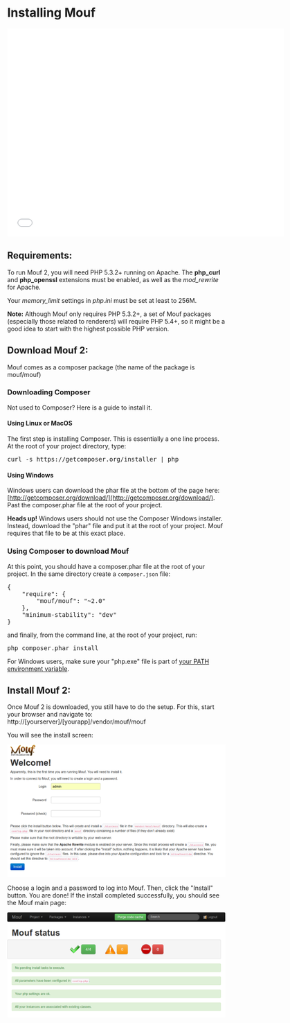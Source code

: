 Installing Mouf
===============

<iframe width="640" height="480" src="//www.youtube.com/embed/19BVLfIuZf0" frameborder="0" allowfullscreen></iframe>

Requirements:
---------------------
To run Mouf 2, you will need PHP 5.3.2+ running on Apache.
The **php_curl** and **php_openssl** extensions must be enabled, as well as the *mod_rewrite* for Apache.

Your *memory_limit* settings in *php.ini* must be set at least to 256M.

<div class="alert alert-info"><strong>Note:</strong> Although Mouf only requires PHP 5.3.2+, a set of
Mouf packages (especially those related to renderers) will require PHP 5.4+, so it might be a good
idea to start with the highest possible PHP version.</div>

Download Mouf 2:
--------------------------

Mouf comes as a composer package (the name of the package is mouf/mouf)

### Downloading Composer
Not used to Composer? Here is a guide to install it.

#### Using Linux or MacOS
The first step is installing Composer. This is essentially a one line process. At the root of your project directory, type:

<pre>
curl -s https://getcomposer.org/installer | php
</pre>

#### Using Windows
Windows users can download the phar file at the bottom of the page here: [http://getcomposer.org/download/](http://getcomposer.org/download/). 
Past the composer.phar file at the root of your project.

<div class="warning"><strong>Heads up!</strong> Windows users should not use the Composer Windows installer. Instead, download the "phar" file and put it at the root of your project.
Mouf requires that file to be at this exact place.</div>

### Using Composer to download Mouf
At this point, you should have a composer.phar file at the root of your project.
In the same directory create a <code>composer.json</code> file:
<pre>
{
    "require": {
        "mouf/mouf": "~2.0"
    },
    "minimum-stability": "dev" 
}
</pre>

and finally, from the command line, at the root of your project, run:
<pre>
php composer.phar install
</pre>

For Windows users, make sure your "php.exe" file is part of [your PATH environment variable](http://www.php.net/manual/en/faq.installation.php#faq.installation.addtopath).

Install Mouf 2:
---------------
Once Mouf 2 is downloaded, you still have to do the setup.
For this, start your browser and navigate to: http://[yourserver]/[yourapp]/vendor/mouf/mouf

You will see the install screen:

<img src="images/user_registration.png" alt="" />

Choose a login and a password to log into Mouf. Then, click the "Install" button. You are done! If the install completed successfully, you should see the Mouf main page:

<img src="images/status_install.png" alt="" />
